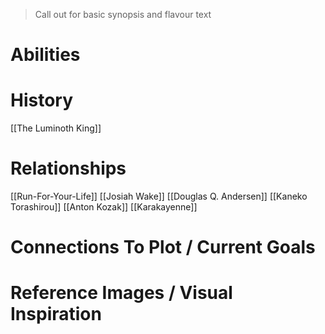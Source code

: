 > Call out for basic synopsis and flavour text

# Abilities

# History
[[The Luminoth King]]
# Relationships
[[Run-For-Your-Life]]
[[Josiah Wake]]
[[Douglas Q. Andersen]]
[[Kaneko Torashirou]]
[[Anton Kozak]]
[[Karakayenne]]
# Connections To Plot / Current Goals

# Reference Images / Visual Inspiration